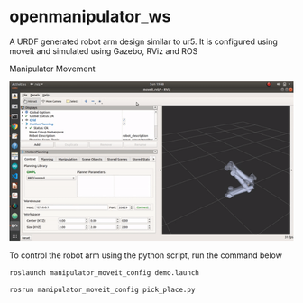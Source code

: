 # openmanipulator_ws
A URDF generated robot arm design similar to ur5. It is configured using moveit and simulated using Gazebo, RViz and ROS

Manipulator Movement

![](https://github.com/GeorgeBethel/openmanipulator_ws/blob/main/src/manipulator_moveit_config/Motion_planning.gif)

To control the robot arm using the python script, run the command below

```
roslaunch manipulator_moveit_config demo.launch

````

```
rosrun manipulator_moveit_config pick_place.py

````




